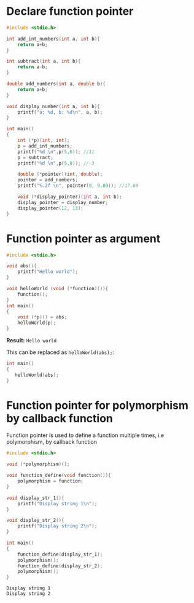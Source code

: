 # Declare function pointer

```c
#include <stdio.h>

int add_int_numbers(int a, int b){
	return a+b;
}

int subtract(int a, int b){
	return a-b;
}

double add_numbers(int a, double b){
	return a+b;
}

void display_number(int a, int b){
	printf("a: %d, b: %d\n", a, b);
}

int main()
{  
    int (*p)(int, int);
    p = add_int_numbers;
    printf("%d \n",p(5,6)); //11
    p = subtract;
    printf("%d \n",p(5,8)); //-3

    double (*pointer)(int, double);
    pointer = add_numbers;
    printf("%.2f \n", pointer(8, 9.89)); //17.89

	void (*display_pointer)(int a, int b);
	display_pointer = display_number;
	display_pointer(12, 13);
}
```

# Function pointer as argument

```c
#include <stdio.h>

void abs(){
	printf("Hello world");
}

void helloWorld (void (*function)()){
	function();
}
int main()
{ 	
    void (*p)() = abs;
    helloWorld(p);
}
```

**Result:** ``Hello world``

This can be replaced as ``helloWorld(abs);``:

```c
int main()
{
   helloWorld(abs);
}
```
# Function pointer for polymorphism by callback function
Function pointer is used to define a function multiple times, i.e polymorphism, by callback function
```c
#include <stdio.h>

void (*polymorphism)();

void function_define(void function()){
    polymorphism = function;
}

void display_str_1(){
    printf("Display string 1\n");
}

void display_str_2(){
    printf("Display string 2\n");
}

int main()
{ 	
    function_define(display_str_1);
    polymorphism();
    function_define(display_str_2);
    polymorphism();
}
```
```
Display string 1
Display string 2
```
